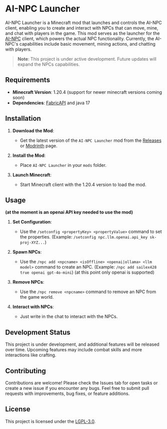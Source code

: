 # AI-NPC Launcher

AI-NPC Launcher is a Minecraft mod that launches and controls the AI-NPC client, enabling you to create and interact with NPCs that can move, mine, and chat with players in the game. This mod serves as the launcher for the [AI-NPC](https://github.com/sailex428/AI-NPC) client, which powers the actual NPC functionality. Currently, the AI-NPC's capabilities include basic movement, mining actions, and chatting with players.

> **Note**: This project is under active development. Future updates will expand the NPCs capabilities.

## Requirements

- **Minecraft Version**: 1.20.4 (support for newer minecraft versions coming soon)
- **Dependencies**: [FabricAPI](https://github.com/FabricMC/fabric) and java 17

## Installation

1. **Download the Mod**:
    - Get the latest version of the `AI-NPC Launcher` mod from the [Releases](https://github.com/sailex428/AI-NPC-Launcher/releases) or [Modrinth](https://modrinth.com/project/ai-npc) page.

2. **Install the Mod**:
    - Place `AI-NPC Launcher` in your `mods` folder.

3. **Launch Minecraft**:
    - Start Minecraft client with the 1.20.4 version to load the mod.

## Usage
**(at the moment is an openai API key needed to use the mod)**

1. **Set Configuration**: 
    - Use the `/setconfig <propertyKey> <propertyValue>` command to set the properties. (Example: `/setconfig npc.llm.openai.api_key sk-proj-XYZ...`)

2. **Spawn NPCs**:
    - Use the `/npc add <npcname> <isOffline> <openai|ollama> <llm model>` command to create an NPC. (Example: `/npc add sailex428 true openai gpt-4o-mini`) (at this point only openai is supported)

3. **Remove NPCs**:
    - Use the `/npc remove <npcname>` command to remove an NPC from the game world.

4. **Interact with NPCs**:
    - Just write in the chat to interact with the NPCs.

## Development Status

This project is under development, and additional features will be released over time. 
Upcoming features may include combat skills and more interactions like crafting.

## Contributing

Contributions are welcome! Please check the Issues tab for open tasks or create a new issue if you encounter any bugs. 
Feel free to submit pull requests with improvements, bug fixes, or feature additions.

## License

This project is licensed under the [LGPL-3.0](LICENSE.md).

